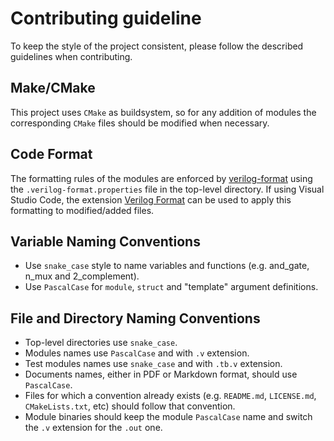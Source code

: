 # Contributing guideline
To keep the style of the project consistent, please follow the described guidelines when contributing.

## Make/CMake
This project uses `CMake` as buildsystem, so for any addition of modules the corresponding `CMake` files should be modified when necessary.

## Code Format
The formatting rules of the modules are enforced by [verilog-format](https://github.com/ericsonj/verilog-format) using the `.verilog-format.properties` file in the top-level directory. If using Visual Studio Code, the extension [Verilog Format](https://marketplace.visualstudio.com/items?itemName=ericsonj.verilogformat) can be used to apply this formatting to modified/added files.

## Variable Naming Conventions
- Use `snake_case` style to name variables and functions (e.g. and_gate, n_mux and 2_complement).
- Use `PascalCase` for `module`, `struct` and "template" argument definitions.

## File and Directory Naming Conventions
- Top-level directories use `snake_case`.
- Modules names use `PascalCase` and with `.v` extension.
- Test modules names use `snake_case` and with `.tb.v` extension.
- Documents names, either in PDF or Markdown format, should use `PascalCase`.
- Files for which a convention already exists (e.g. `README.md`, `LICENSE.md`, `CMakeLists.txt`, etc) should follow that convention.
- Module binaries should keep the module `PascalCase` name and switch the `.v` extension for the `.out` one.
